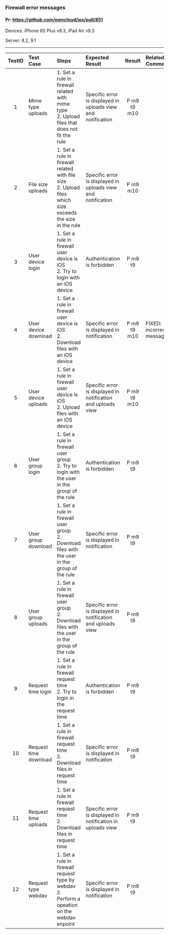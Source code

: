 ###  Firewall error messages 

#### Pr: https://github.com/owncloud/ios/pull/851 

Devices: iPhone 6S Plus v9.3, iPad Air v9.3

Server: 8.2, 9.1

---

 
| TestID | Test Case | Steps | Expected Result | Result | Related Comment |
| :----: | :-------- | :---- | :-------------- | :----: | :-------------- |
| 1 | Mime type uploads | 1. Set a rule in firewall related with mime type<br>2. Upload files that does not fit the rule  | Specific error is displayed in uploads view and notification | P m9 t9 m10|  |
| 2 | File size uploads | 1. Set a rule in firewall related with file size<br>2. Upload files which size exceeds the size in the rule | Specific error is displayed in uploads view and notification | P m9 m10| |
| 3 | User device login | 1. Set a rule in firewall user device is iOS<br>2. Try to login with an iOS device  | Authentication is forbidden | P m9 t9 |  |
| 4 | User device download | 1. Set a rule in firewall user device is iOS<br>2. Download files with an iOS device | Specific error is displayed in notification | P m9 t9 m10| FIXED: incorrect message |
| 5 | User device uploads | 1. Set a rule in firewall user device is iOS<br>2. Upload files with an iOS device | Specific error is displayed in notification and uploads view| P m9 t9 m10|  |
| 6 | User group login | 1. Set a rule in firewall user group<br>2. Try to login with the user in the group of the rule | Authentication is forbidden | P m9 t9|  |
| 7 | User group download | 1. Set a rule in firewall user group<br>2. Download files with the user in the group of the rule | Specific error is displayed in notification | P m9 t9|  |
| 8 | User group uploads | 1. Set a rule in firewall user group<br>2. Download files with the user in the group of the rule | Specific error is displayed in notification and uploads view| P m9 t9|  |
| 9 | Request time login | 1. Set a rule in firewall request time<br>2. Try to login in the request time | Authentication is forbidden | P m9 t9|  |
| 10 | Request time download | 1. Set a rule in firewall request time<br>2. Download files in request time | Specific error is displayed in notification | P m9 t9|  |
| 11 | Request time uploads | 1. Set a rule in firewall request time<br>2. Download files in request time | Specific error is displayed in notification in uploads view| P m9 t9|  | |
| 12 | Request type webdav | 1. Set a rule in firewall request type by webdav<br>2. Perform a opeation on the webdav enpoint | Specific error is displayed in notification | P m9 t9 |  |